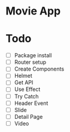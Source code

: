 # Movie App

# Todo

- [ ] Package install
- [ ] Router setup
- [ ] Create Components
- [ ] Helmet
- [ ] Get API
- [ ] Use Effect
- [ ] Try Catch
- [ ] Header Event
- [ ] Slide
- [ ] Detail Page
- [ ] Video

